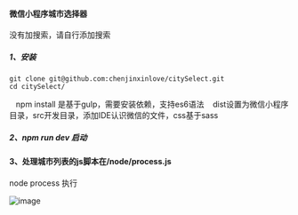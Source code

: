#### 微信小程序城市选择器
   没有加搜索，请自行添加搜索

##### 1、安装
    git clone git@github.com:chenjinxinlove/citySelect.git
    cd citySelect/
    npm install  是基于gulp，需要安装依赖，支持es6语法
    dist设置为微信小程序目录，src开发目录，添加IDE认识微信的文件，css基于sass

##### 2、npm run dev   启动

#### 3、处理城市列表的js脚本在/node/process.js      
   node process 执行

![image](http://objheplwd.bkt.clouddn.com/656810557821000725.jpg)

